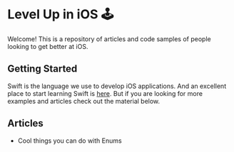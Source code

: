 # Level Up in iOS 🕹

Welcome! This is a repository of articles and code samples of people looking to get better at iOS.

## Getting Started

Swift is the language we use to develop iOS applications. And an excellent place to start learning Swift is [here](https://swift.org/documentation/). But if you are looking for more examples and articles check out the material below.

## Articles

- Cool things you can do with Enums
